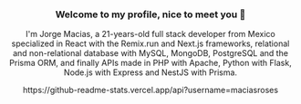 ### <p align="center">Welcome to my profile, nice to meet you 🌹</p>

<p align="center">I'm Jorge Macias, a 21-years-old full stack developer from Mexico specialized in React with the Remix.run and Next.js frameworks, relational and non-relational database with MySQL, MongoDB, PostgreSQL and the Prisma ORM, and finally APIs made in PHP with Apache, Python with Flask, Node.js with Express and NestJS with Prisma.</p>

<p align="center">https://github-readme-stats.vercel.app/api?username=maciasroses</p>
